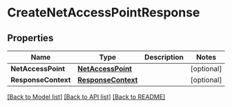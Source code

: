# CreateNetAccessPointResponse

## Properties

Name | Type | Description | Notes
------------ | ------------- | ------------- | -------------
**NetAccessPoint** | [**NetAccessPoint**](NetAccessPoint.md) |  | [optional] 
**ResponseContext** | [**ResponseContext**](ResponseContext.md) |  | [optional] 

[[Back to Model list]](../README.md#documentation-for-models) [[Back to API list]](../README.md#documentation-for-api-endpoints) [[Back to README]](../README.md)



